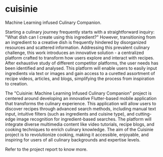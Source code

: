 # cuisinie

Machine Learning infused Culinary Companion.

Starting a culinary journey frequently starts with a straightforward inquiry: "What dish can I create using this ingredient?" However, transitioning from an ingredient to a creative dish is frequently hindered by disorganized resources and scattered information. Addressing this prevalent culinary challenge, this work introduces an innovative solution - a centralized platform crafted to transform how users explore and interact with recipes. After exhaustive study of different competitor platforms, the user needs has been identified and analysed.  This platform will enable users to easily input ingredients via text or images and gain access to a curetted assortment of recipe videos, articles, and blogs, simplifying the process from inspiration to creation. 

The "Cuisinie: Machine Learning Infused Culinary Companion" project is centered around developing an innovative Flutter-based mobile application that transforms the culinary experience. This application will allow users to discover recipes through advanced search methods, including manual text input, intuitive filters (such as ingredients and cuisine type), and cutting-edge image recognition for ingredient-based searches. The platform will integrate diverse multimedia content like video tutorials, recipe blogs, and cooking techniques to enrich culinary knowledge. The aim of the Cuisinie project is to revolutionize cooking, making it accessible, enjoyable, and inspiring for users of all culinary backgrounds and expertise levels.

Refer to the project report to know more.
